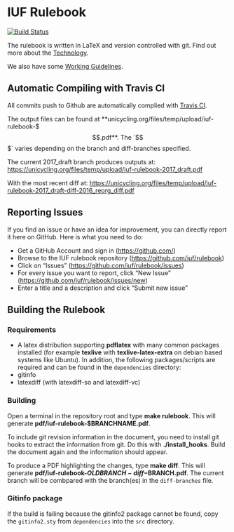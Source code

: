 # IUF Rulebook

[![Build Status](https://travis-ci.org/iuf/rulebook.svg?branch=2017_draft)](https://travis-ci.org/iuf/rulebook)

The rulebook is written in LaTeX and version controlled with git. Find out more about the [Technology](https://github.com/iuf/rulebook/wiki/Technology).

We also have some [Working Guidelines](https://github.com/iuf/rulebook/wiki).

## Automatic Compiling with Travis CI
All commits push to Github are automatically complied with [Travis CI](https://travis-ci.org/iuf/rulebook).

The output files can be found at **unicycling.org/files/temp/upload/iuf-rulebook-$$$.pdf**.
The `$$$` varies depending on the branch and diff-branches specified.

The current 2017_draft branch produces outputs at: 
https://unicycling.org/files/temp/upload/iuf-rulebook-2017_draft.pdf

With the most recent diff at: 
https://unicycling.org/files/temp/upload/iuf-rulebook-2017_draft-diff-2016_reorg_diff.pdf



## Reporting Issues
If you find an issue or have an idea for improvement, you can directly report it here on GitHub. Here is what you need to do:
* Get a GitHub Account and sign in (https://github.com/)
* Browse to the IUF rulebook repository (https://github.com/iuf/rulebook)
* Click on “Issues” (https://github.com/iuf/rulebook/issues)
* For every issue you want to report, click “New Issue” (https://github.com/iuf/rulebook/issues/new)
* Enter a title and a description and click “Submit new issue”

## Building the Rulebook

### Requirements

* A latex distribution supporting **pdflatex** with many common packages installed (for example **texlive** with **texlive-latex-extra** on debian based systems like Ubuntu). In addition, the following packages/scripts are required and can be found in the `dependencies` directory:
 * gitinfo
 * latexdiff (with latexdiff-so and latexdiff-vc)

### Building

Open a terminal in the repository root and type **make rulebook**. This will generate **pdf/iuf-rulebook-$BRANCHNAME.pdf**.

To include git revision information in the document, you need to install git hooks to extract the information from git.
Do this with **./install_hooks**. Build the document again and the information should appear.

To produce a PDF highlighting the changes, type **make diff**.
This will generate **pdf/iuf-rulebook-$OLDBRANCH-diff-$BRANCH.pdf**.
The current branch will be combpared with the branch(es) in the `diff-branches` file.

### Gitinfo package  
If the build is failing because the gitinfo2 package cannot be found, copy the `gitinfo2.sty` from `dependencies` into the `src` directory.
